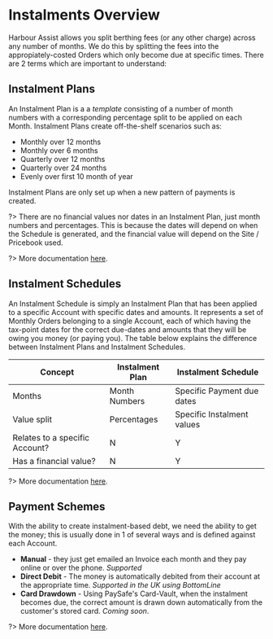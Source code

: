 # Instalments Overview #

Harbour Assist allows you split berthing fees (or any other charge) across any number of months.  We do this by splitting the fees into the appropiately-costed Orders which only become due at specific times.  There are 2 terms which are important to understand:

## Instalment Plans

An Instalment Plan is a a *template* consisting of a number of month numbers with a corresponding percentage split to be applied on each Month.  Instalment Plans create off-the-shelf scenarios such as:

- Monthly over 12 months
- Monthly over 6 months
- Quarterly over 12 months
- Quarterly over 24 months
- Evenly over first 10 month of year

Instalment Plans are only set up when a new pattern of payments is created.  

?> There are no financial values nor dates in an Instalment Plan, just month numbers and percentages.  This is because the dates will depend on when the Schedule is generated, and the financial value will depend on the Site / Pricebook used.

?> More documentation [here](Instalments/InstalmentPlans).

## Instalment Schedules

An Instalment Schedule is simply an Instalment Plan that has been applied to a specific Account with specific dates and amounts.  It represents a set of Monthly Orders belonging to a single Account, each of which having the tax-point dates for the correct due-dates and amounts that they will be owing you money (or paying you).  The table below explains the difference between Instalment Plans and Instalment Schedules.


| Concept                        | Instalment Plan | Instalment Schedule        |
| ------------------------------ | --------------- | -------------------------- |
| Months                         | Month Numbers   | Specific Payment due dates |
| Value split                    | Percentages     | Specific Instalment values |
| Relates to a specific Account? | N               | Y                          |
| Has a financial value?         | N               | Y                          |

?> More documentation [here](Instalments/CreatingAnInstalmentSchedule).

## Payment Schemes

With the ability to create instalment-based debt, we need the ability to get the money; this is usually done in 1 of several ways and is defined against each Account.

- **Manual** - they just get emailed an Invoice each month and they pay online or over the phone. *Supported*
- **Direct Debit** - The money is automatically debited from their account at the appropriate time. *Supported in the UK using BottomLine*
- **Card Drawdown** - Using PaySafe's Card-Vault, when the instalment becomes due, the correct amount is drawn down automatically from the customer's stored card. *Coming soon*.

?> More documentation [here](Instalments/PaymentSchemes.md).